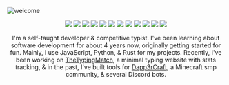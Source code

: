 ![welcome](https://user-images.githubusercontent.com/46948579/112955371-96238280-90fc-11eb-9124-e030d67b0174.PNG)

<p align="center">
  <img src="https://img.shields.io/badge/Java-ED8B00?style=flat-square&logo=java&logoColor=white" />
  <img src="https://img.shields.io/badge/JavaScript-F7DF1E?style=flat-square&logo=javascript&logoColor=black" />
  <img src="https://img.shields.io/badge/Mongo-4EA94B?style=flat-square&logo=mongodb&logoColor=white" />
  <img src="https://img.shields.io/badge/Node-43853D?style=flat-square&logo=node.js&logoColor=white" />
  <img src="https://img.shields.io/badge/C%2B%2B-00599C?style=flat-square&logo=c%2B%2B&logoColor=white" />
  <img src="https://img.shields.io/badge/TypeScript-007ACC?style=flat-square&logo=typescript&logoColor=white" />
  <img src="https://img.shields.io/badge/Python-3776AB?style=flat-square&logo=python&logoColor=white" />
  <img src="https://img.shields.io/badge/Vue-35495E?style=flat-square&logo=vue.js&logoColor=4FC08D" />
  <img src="https://img.shields.io/badge/React-20232A?style=flat-square&logo=react&logoColor=61DAFB" />
  <img src="https://img.shields.io/badge/MySQL-00000F?style=flat-square&logo=mysql&logoColor=white" />
  <img src="https://img.shields.io/badge/Rust-000000?style=flat-square&logo=rust&logoColor=white" />
  <img src="https://img.shields.io/badge/Express-000000?style=flat-square&logo=express&logoColor=white" />
</p>

<p align="center">
  I'm a self-taught developer & competitive typist. I've been learning about software development for about 4 years now, originally getting started for fun. Mainly, I use JavaScript, Python, & Rust for my projects. Recently, I've been working on <a href="https://thetypingmatch.com">TheTypingMatch</a>, a minimal typing website with stats tracking, & in the past, I've built tools for <a href="http://dapp3rcraft.com">Dapp3rCraft</a>, a Minecraft smp community, & several Discord bots.
</p>
